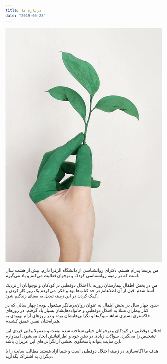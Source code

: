 ```yaml
---
title: درباره ما
date: "2019-05-28"
---
```


![](./about-us.jpg)

من پریسا پدرام هستم. دکترای روانشناسی از دانشگاه الزهرا دارم. بیش از هشت سال است که در زمینه روانشناسی کودک و نوجوان فعالیت می‌کنم و یاد می‌گیرم.

من در بخش اطفال بیمارستان روزبه با اختلال دوقطبی در کودکان و نوجوانان از نزدیک آشنا شدم. قبل از آن اطلاعاتم در حد کتاب‌ها بود و فکر نمی‌کردم یک روز کار کردن و کمک کردن در این زمینه تبدیل به معنای زندگیم شود.

حدود چهار سال در بخش اطفال به عنوان روان‌درمانگر مشغول  بودم؛ چهار سالی که در کنار بیماران مبتلا به اختلال دوقطبی و خانواده‌هایشان بسیار یاد گرفتم. در روزهای خاکستری بستری شاهد سوگ‌ها و نگرانی‌هایشان بودم  و در روزهای آرام بهبودی به همراه‌شان  نفس عمیق کشیدم.


اختلال دوقطبی در کودکان و نوجوانان خیلی شناخته شده نیست و معمولا وقتی فردی این تشخیص را می‌گیرد، سوالات زیادی در ذهن خود و اطرافیانش ایجاد می‌شود. امیدوارم این سایت بتواند پاسخگوی بخشی از نگرانی‌های این عزیزان باشد.

هدف ما آگاه‌سازی در زمینه اختلال دوقطبی است و شما آزاد هستید مطالب سایت را با دیگران به اشتراک بگذارید.